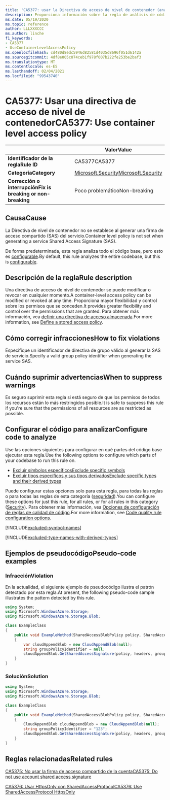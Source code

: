 ```yaml
---
title: 'CA5377: usar la Directiva de acceso de nivel de contenedor (análisis de código)'
description: Proporciona información sobre la regla de análisis de código CA5377, incluidas las causas, cómo corregir las infracciones y cuándo suprimirlas.
ms.date: 05/19/2020
ms.topic: reference
author: LLLXXXCCC
ms.author: linche
f1_keywords:
- CA5377
- UseContainerLevelAccessPolicy
ms.openlocfilehash: cd480d8edc5946d82581d4035d8696f051d6142a
ms.sourcegitcommit: 4df8e005c074ceb1f978f007b222fe253be2baf3
ms.translationtype: MT
ms.contentlocale: es-ES
ms.lasthandoff: 02/04/2021
ms.locfileid: "99543740"
---
```

# <a name="ca5377-use-container-level-access-policy"></a><span data-ttu-id="36294-103">CA5377: Usar una directiva de acceso de nivel de contenedor</span><span class="sxs-lookup"><span data-stu-id="36294-103">CA5377: Use container level access policy</span></span>

| | <span data-ttu-id="36294-104">Valor</span><span class="sxs-lookup"><span data-stu-id="36294-104">Value</span></span> |
|-|-|
| <span data-ttu-id="36294-105">**Identificador de la regla**</span><span class="sxs-lookup"><span data-stu-id="36294-105">**Rule ID**</span></span> |<span data-ttu-id="36294-106">CA5377</span><span class="sxs-lookup"><span data-stu-id="36294-106">CA5377</span></span>|
| <span data-ttu-id="36294-107">**Categoría**</span><span class="sxs-lookup"><span data-stu-id="36294-107">**Category**</span></span> |[<span data-ttu-id="36294-108">Microsoft.Security</span><span class="sxs-lookup"><span data-stu-id="36294-108">Microsoft.Security</span></span>](security-warnings.md)|
| <span data-ttu-id="36294-109">**Corrección o interrupción**</span><span class="sxs-lookup"><span data-stu-id="36294-109">**Fix is breaking or non-breaking**</span></span> |<span data-ttu-id="36294-110">Poco problemático</span><span class="sxs-lookup"><span data-stu-id="36294-110">Non-breaking</span></span>|

## <a name="cause"></a><span data-ttu-id="36294-111">Causa</span><span class="sxs-lookup"><span data-stu-id="36294-111">Cause</span></span>

<span data-ttu-id="36294-112">La Directiva de nivel de contenedor no se establece al generar una firma de acceso compartido (SAS) del servicio.</span><span class="sxs-lookup"><span data-stu-id="36294-112">Container level policy is not set when generating a service Shared Access Signature (SAS).</span></span>

<span data-ttu-id="36294-113">De forma predeterminada, esta regla analiza todo el código base, pero esto es [configurable](#configure-code-to-analyze).</span><span class="sxs-lookup"><span data-stu-id="36294-113">By default, this rule analyzes the entire codebase, but this is [configurable](#configure-code-to-analyze).</span></span>

## <a name="rule-description"></a><span data-ttu-id="36294-114">Descripción de la regla</span><span class="sxs-lookup"><span data-stu-id="36294-114">Rule description</span></span>

<span data-ttu-id="36294-115">Una directiva de acceso de nivel de contenedor se puede modificar o revocar en cualquier momento.</span><span class="sxs-lookup"><span data-stu-id="36294-115">A container-level access policy can be modified or revoked at any time.</span></span> <span data-ttu-id="36294-116">Proporciona mayor flexibilidad y control sobre los permisos que se conceden.</span><span class="sxs-lookup"><span data-stu-id="36294-116">It provides greater flexibility and control over the permissions that are granted.</span></span> <span data-ttu-id="36294-117">Para obtener más información, vea [definir una directiva de acceso almacenada](/rest/api/storageservices/define-stored-access-policy).</span><span class="sxs-lookup"><span data-stu-id="36294-117">For more information, see [Define a stored access policy](/rest/api/storageservices/define-stored-access-policy).</span></span>

## <a name="how-to-fix-violations"></a><span data-ttu-id="36294-118">Cómo corregir infracciones</span><span class="sxs-lookup"><span data-stu-id="36294-118">How to fix violations</span></span>

<span data-ttu-id="36294-119">Especifique un identificador de directiva de grupo válido al generar la SAS de servicio.</span><span class="sxs-lookup"><span data-stu-id="36294-119">Specify a valid group policy identifier when generating the service SAS.</span></span>

## <a name="when-to-suppress-warnings"></a><span data-ttu-id="36294-120">Cuándo suprimir advertencias</span><span class="sxs-lookup"><span data-stu-id="36294-120">When to suppress warnings</span></span>

<span data-ttu-id="36294-121">Es seguro suprimir esta regla si está seguro de que los permisos de todos los recursos están lo más restringidos posible.</span><span class="sxs-lookup"><span data-stu-id="36294-121">It is safe to suppress this rule if you're sure that the permissions of all resources are as restricted as possible.</span></span>

## <a name="configure-code-to-analyze"></a><span data-ttu-id="36294-122">Configurar el código para analizar</span><span class="sxs-lookup"><span data-stu-id="36294-122">Configure code to analyze</span></span>

<span data-ttu-id="36294-123">Use las opciones siguientes para configurar en qué partes del código base ejecutar esta regla.</span><span class="sxs-lookup"><span data-stu-id="36294-123">Use the following options to configure which parts of your codebase to run this rule on.</span></span>

- [<span data-ttu-id="36294-124">Excluir símbolos específicos</span><span class="sxs-lookup"><span data-stu-id="36294-124">Exclude specific symbols</span></span>](#exclude-specific-symbols)
- [<span data-ttu-id="36294-125">Excluir tipos específicos y sus tipos derivados</span><span class="sxs-lookup"><span data-stu-id="36294-125">Exclude specific types and their derived types</span></span>](#exclude-specific-types-and-their-derived-types)

<span data-ttu-id="36294-126">Puede configurar estas opciones solo para esta regla, para todas las reglas o para todas las reglas de esta categoría ([seguridad](security-warnings.md)).</span><span class="sxs-lookup"><span data-stu-id="36294-126">You can configure these options for just this rule, for all rules, or for all rules in this category ([Security](security-warnings.md)).</span></span> <span data-ttu-id="36294-127">Para obtener más información, vea [Opciones de configuración de reglas de calidad de código](../code-quality-rule-options.md).</span><span class="sxs-lookup"><span data-stu-id="36294-127">For more information, see [Code quality rule configuration options](../code-quality-rule-options.md).</span></span>

[!INCLUDE[excluded-symbol-names](~/includes/code-analysis/excluded-symbol-names.md)]

[!INCLUDE[excluded-type-names-with-derived-types](~/includes/code-analysis/excluded-type-names-with-derived-types.md)]

## <a name="pseudo-code-examples"></a><span data-ttu-id="36294-128">Ejemplos de pseudocódigo</span><span class="sxs-lookup"><span data-stu-id="36294-128">Pseudo-code examples</span></span>

### <a name="violation"></a><span data-ttu-id="36294-129">Infracción</span><span class="sxs-lookup"><span data-stu-id="36294-129">Violation</span></span>

<span data-ttu-id="36294-130">En la actualidad, el siguiente ejemplo de pseudocódigo ilustra el patrón detectado por esta regla.</span><span class="sxs-lookup"><span data-stu-id="36294-130">At present, the following pseudo-code sample illustrates the pattern detected by this rule.</span></span>

```csharp
using System;
using Microsoft.WindowsAzure.Storage;
using Microsoft.WindowsAzure.Storage.Blob;

class ExampleClass
{
    public void ExampleMethod(SharedAccessBlobPolicy policy, SharedAccessBlobHeaders headers, Nullable<SharedAccessProtocol> protocols, IPAddressOrRange ipAddressOrRange)
    {
        var cloudAppendBlob = new CloudAppendBlob(null);
        string groupPolicyIdentifier = null;
        cloudAppendBlob.GetSharedAccessSignature(policy, headers, groupPolicyIdentifier, protocols, ipAddressOrRange);
    }
}
```

### <a name="solution"></a><span data-ttu-id="36294-131">Solución</span><span class="sxs-lookup"><span data-stu-id="36294-131">Solution</span></span>

```csharp
using System;
using Microsoft.WindowsAzure.Storage;
using Microsoft.WindowsAzure.Storage.Blob;

class ExampleClass
{
    public void ExampleMethod(SharedAccessBlobPolicy policy, SharedAccessBlobHeaders headers, Nullable<SharedAccessProtocol> protocols, IPAddressOrRange ipAddressOrRange)
    {
        CloudAppendBlob cloudAppendBlob = new CloudAppendBlob(null);
        string groupPolicyIdentifier = "123";
        cloudAppendBlob.GetSharedAccessSignature(policy, headers, groupPolicyIdentifier, protocols, ipAddressOrRange);
    }
}
```

## <a name="related-rules"></a><span data-ttu-id="36294-132">Reglas relacionadas</span><span class="sxs-lookup"><span data-stu-id="36294-132">Related rules</span></span>

[<span data-ttu-id="36294-133">CA5375: No usar la firma de acceso compartido de la cuenta</span><span class="sxs-lookup"><span data-stu-id="36294-133">CA5375: Do not use account shared access signature</span></span>](ca5375.md)

[<span data-ttu-id="36294-134">CA5376: Usar HttpsOnly con SharedAccessProtocol</span><span class="sxs-lookup"><span data-stu-id="36294-134">CA5376: Use SharedAccessProtocol HttpsOnly</span></span>](ca5376.md)
